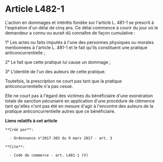 # Article L482-1

L'action en dommages et intérêts fondée sur l'article L. 481-1 se prescrit à l'expiration d'un délai de cinq ans. Ce délai
commence à courir du jour où le demandeur a connu ou aurait dû connaître de façon cumulative : 

1° Les actes ou faits imputés à l'une des personnes physiques ou morales mentionnées à l'article L. 481-1 et le fait qu'ils
constituent une pratique anticoncurrentielle ; 

2° Le fait que cette pratique lui cause un dommage ; 

3° L'identité de l'un des auteurs de cette pratique. 

Toutefois, la prescription ne court pas tant que la pratique anticoncurrentielle n'a pas cessé. 

Elle ne court pas à l'égard des victimes du bénéficiaire d'une exonération totale de sanction pécuniaire en application d'une
procédure de clémence tant qu'elles n'ont pas été en mesure d'agir à l'encontre des auteurs de la pratique
anticoncurrentielle autres que ce bénéficiaire.

**Liens relatifs à cet article**

	**Créé par**:

	  - Ordonnance n°2017-303 du 9 mars 2017 - art. 3

	**Cite**:

	  - Code de commerce - art. L481-1 (V)
